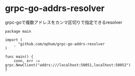 # grpc-go-addrs-resolver

grpc-goで複数アドレスをカンマ区切りで指定できるresolver

```
package main 

import (
    _ "github.com/ophum/grpc-go-addrs-resolver
)

func main() {
    conn, err := grpc.NewClient("addrs:///localhost:50051,localhost:50052")
}
```